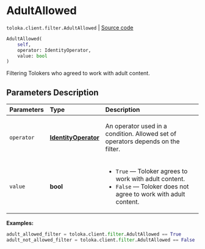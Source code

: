# AdultAllowed
`toloka.client.filter.AdultAllowed` | [Source code](https://github.com/Toloka/toloka-kit/blob/v1.2.2/src/client/filter.py#L317)

```python
AdultAllowed(
    self,
    operator: IdentityOperator,
    value: bool
)
```

Filtering Tolokers who agreed to work with adult content.

## Parameters Description

| Parameters | Type | Description |
| :----------| :----| :-----------|
`operator`|**[IdentityOperator](toloka.client.primitives.operators.IdentityOperator.md)**|<p>An operator used in a condition. Allowed set of operators depends on the filter.</p>
`value`|**bool**|<ul> <li>`True` — Toloker agrees to work with adult content.</li> <li>`False` — Toloker does not agree to work with adult content.</li> </ul>

**Examples:**


```python
adult_allowed_filter = toloka.client.filter.AdultAllowed == True
adult_not_allowed_filter = toloka.client.filter.AdultAllowed == False
```
